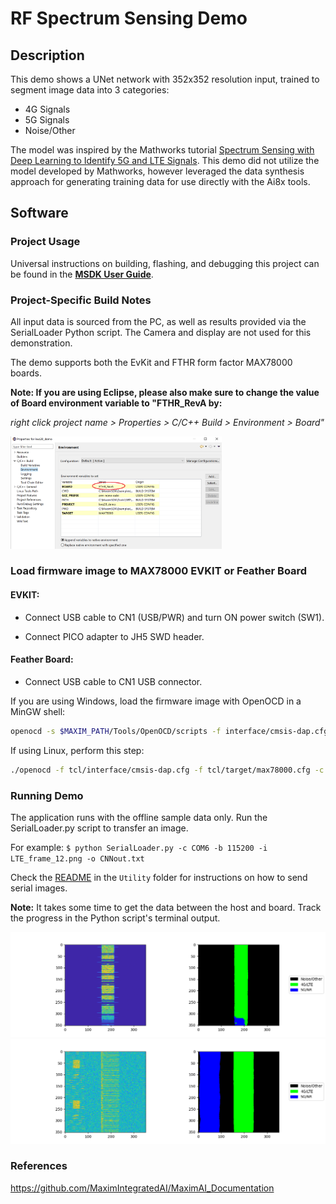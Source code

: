 # RF Spectrum Sensing Demo

Description
-----------

This demo shows a UNet network with 352x352 resolution input, trained to segment
image data into 3 categories:

- 4G Signals
- 5G Signals
- Noise/Other

The model was inspired by the Mathworks tutorial [Spectrum Sensing with Deep Learning to Identify 5G and LTE Signals](https://www.mathworks.com/help/comm/ug/spectrum-sensing-with-deep-learning-to-identify-5g-and-lte-signals.html).
This demo did not utilize the model developed by Mathworks, however leveraged
the data synthesis approach for generating training data for use directly with
the Ai8x tools.


## Software

### Project Usage

Universal instructions on building, flashing, and debugging this project can be found in the **[MSDK User Guide](https://analogdevicesinc.github.io/msdk/USERGUIDE/)**.

### Project-Specific Build Notes

All input data is sourced from the PC, as well as results provided via the
SerialLoader Python script.  The Camera and display are not used for this
demonstration.

The demo supports both the EvKit and FTHR form factor MAX78000 boards.

**Note: If you are using Eclipse, please also make sure to change the value of Board environment variable to "FTHR_RevA by:**

*right click project name > Properties > C/C++ Build > Environment > Board"*

<img src="Resources/eclipse_board.png" style="zoom:33%;" />


### Load firmware image to MAX78000 EVKIT or Feather Board

#### EVKIT:

- Connect USB cable to CN1 (USB/PWR) and turn ON power switch (SW1).

- Connect PICO adapter to JH5 SWD header.

#### Feather Board:

- Connect USB cable to CN1 USB connector.

If you are using Windows, load the firmware image with OpenOCD in a MinGW shell:

```bash
openocd -s $MAXIM_PATH/Tools/OpenOCD/scripts -f interface/cmsis-dap.cfg -f target/max78000.cfg -c "program build/MAX78000.elf reset exit"
```

If using Linux, perform this step:

```bash
./openocd -f tcl/interface/cmsis-dap.cfg -f tcl/target/max78000.cfg -c "program build/MAX78000.elf verify reset exit"
```

### Running Demo

The application runs with the offline sample data only. Run the SerialLoader.py
script to transfer an image.

For example: `$ python SerialLoader.py -c COM6 -b 115200 -i LTE_frame_12.png -o CNNout.txt`

Check the [README](Utility/README.md)  in the `Utility` folder for instructions on how to send serial images.

**Note:** It takes some time to get the data between the host and board. Track the
progress in the Python script's terminal output.


<img src="Resources/example_output.png" style="zoom:50%;" />

<img src="Resources/example_output2.png" style="zoom:50%;" />

### References

https://github.com/MaximIntegratedAI/MaximAI_Documentation